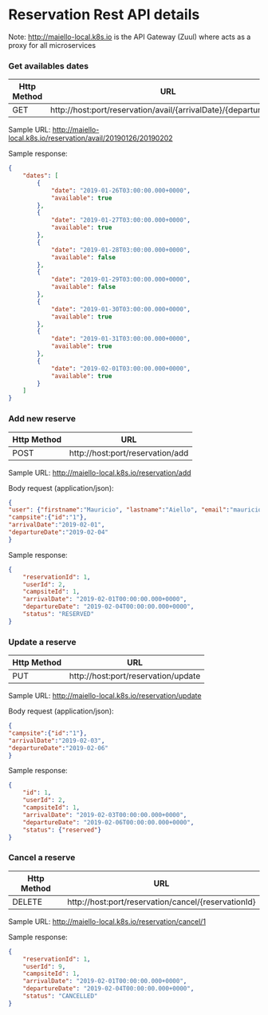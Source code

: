 
# Reservation Rest API details
Note: http://maiello-local.k8s.io is the API Gateway (Zuul) where acts as a proxy for all microservices

### Get availables dates

| Http Method | URL |
| ------ | ------ |
| GET | http://host:port/reservation/avail/{arrivalDate}/{departureDate} |

Sample URL: http://maiello-local.k8s.io/reservation/avail/20190126/20190202

Sample response:
```Json
{
    "dates": [
        {
            "date": "2019-01-26T03:00:00.000+0000",
            "available": true
        },
        {
            "date": "2019-01-27T03:00:00.000+0000",
            "available": true
        },
        {
            "date": "2019-01-28T03:00:00.000+0000",
            "available": false
        },
        {
            "date": "2019-01-29T03:00:00.000+0000",
            "available": false
        },
        {
            "date": "2019-01-30T03:00:00.000+0000",
            "available": true
        },
        {
            "date": "2019-01-31T03:00:00.000+0000",
            "available": true
        },
        {
            "date": "2019-02-01T03:00:00.000+0000",
            "available": true
        }
    ]
}
```

### Add new reserve
| Http Method | URL |
| ------ | ------ |
| POST | http://host:port/reservation/add |

Sample URL: http://maiello-local.k8s.io/reservation/add

Body request (application/json):
```Json
{
"user": {"firstname":"Mauricio", "lastname":"Aiello", "email":"mauricio.aiello@gmail.com"},
"campsite":{"id":"1"},
"arrivalDate":"2019-02-01",
"departureDate":"2019-02-04"
}
```
Sample response:
```Json
{
    "reservationId": 1,
    "userId": 2,
    "campsiteId": 1,
    "arrivalDate": "2019-02-01T00:00:00.000+0000",
    "departureDate": "2019-02-04T00:00:00.000+0000",
    "status": "RESERVED"
}
```

### Update a reserve
| Http Method | URL |
| ------ | ------ |
| PUT | http://host:port/reservation/update |

Sample URL: http://maiello-local.k8s.io/reservation/update

Body request (application/json):
```Json
{
"campsite":{"id":"1"},
"arrivalDate":"2019-02-03",
"departureDate":"2019-02-06"
}
```
Sample response:
```Json
{
    "id": 1,
    "userId": 2,
    "campsiteId": 1,
    "arrivalDate": "2019-02-03T00:00:00.000+0000",
    "departureDate": "2019-02-06T00:00:00.000+0000",
    "status": {"reserved"}
}
```

### Cancel a reserve
| Http Method | URL |
| ------ | ------ |
| DELETE | http://host:port/reservation/cancel/{reservationId} |

Sample URL: http://maiello-local.k8s.io/reservation/cancel/1

Sample response:
```Json
{
    "reservationId": 1,
    "userId": 9,
    "campsiteId": 1,
    "arrivalDate": "2019-02-01T00:00:00.000+0000",
    "departureDate": "2019-02-04T00:00:00.000+0000",
    "status": "CANCELLED"
}
```

